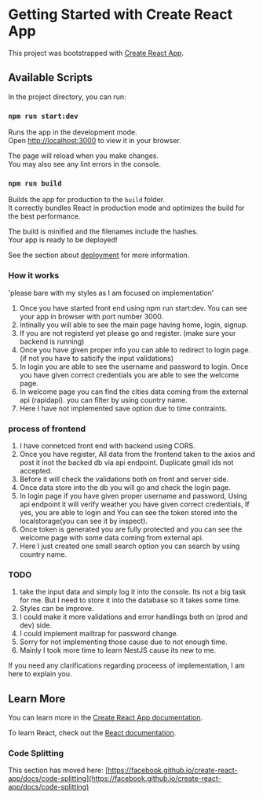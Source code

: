 # Getting Started with Create React App

This project was bootstrapped with [Create React App](https://github.com/facebook/create-react-app).

## Available Scripts

In the project directory, you can run:

### `npm run start:dev`

Runs the app in the development mode.\
Open [http://localhost:3000](http://localhost:3000) to view it in your browser.

The page will reload when you make changes.\
You may also see any lint errors in the console.


### `npm run build`

Builds the app for production to the `build` folder.\
It correctly bundles React in production mode and optimizes the build for the best performance.

The build is minified and the filenames include the hashes.\
Your app is ready to be deployed!

See the section about [deployment](https://facebook.github.io/create-react-app/docs/deployment) for more information.


### How it works
'please bare with my styles as I am focused on implementation'
1. Once you have started front end using npm run start:dev. You can see your app in browser with port number 3000.
2. Intinally you will able to see the main page having home, login, signup.
3. If you are not registerd yet please go and register. (make sure your backend is running)
4. Once you have given proper info you can able to redirect to login page. (if not you have to saticify the input validations)
5. In login you are able to see the username and password to login. Once you have given correct credentials you are able to see the welcome page.
6. In welcome page you can find the cities data coming from the external api (rapidapi). you can filter by using country name.
7. Here I have not implemented save option due to time contraints. 

### process of frontend
 1. I have connetced front end with backend using CORS.
 2. Once you have register, All data from the frontend taken to the axios and post it inot the backed db via api endpoint. Duplicate gmail ids not accepted.
 3. Before it will check the validations both on front and server side.
 4. Once data store into the db you will go and check the login page.
 5. In login page if you have given proper username and password, Using api endpoint it will verify weather you have given correct credentials, If yes, you are able to login and You can see the token stored into the localstorage(you can see it by inspect). 
 6. Once token is generated you are fully protected and you can see the welcome page with some data coming from external api.
 7. Here I just created one small search option you can search by using country name.
 
### TODO
1. take the input data and simply log it into the console. Its not a big task for me. But I need to store it into the database so it takes some time.
2. Styles can be improve.
3. I could make it more validations and error handlings both on (prod and dev) side.
4. I could implement mailtrap for password change. 
5. Sorry for not implementing those cause due to not enough time. 
6. Mainly I took more time to learn NestJS cause its new to me. 

If you need any clarifications regarding proceess of implementation, I am here to explain you.



  

## Learn More

You can learn more in the [Create React App documentation](https://facebook.github.io/create-react-app/docs/getting-started).

To learn React, check out the [React documentation](https://reactjs.org/).

### Code Splitting

This section has moved here: [https://facebook.github.io/create-react-app/docs/code-splitting](https://facebook.github.io/create-react-app/docs/code-splitting)

